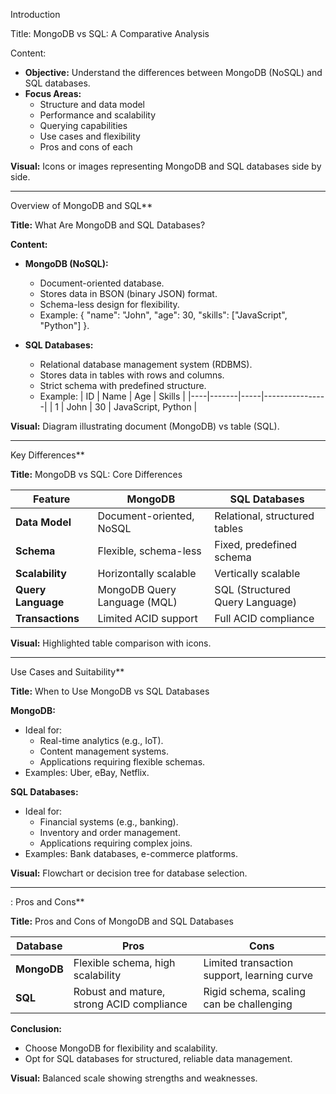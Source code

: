 Introduction

Title: MongoDB vs SQL: A Comparative Analysis

Content:
- **Objective:** Understand the differences between MongoDB (NoSQL) and SQL databases.
- **Focus Areas:**
  - Structure and data model
  - Performance and scalability
  - Querying capabilities
  - Use cases and flexibility
  - Pros and cons of each

**Visual:** Icons or images representing MongoDB and SQL databases side by side.

---

 Overview of MongoDB and SQL**

**Title:** What Are MongoDB and SQL Databases?

**Content:**
- **MongoDB (NoSQL):**
  - Document-oriented database.
  - Stores data in BSON (binary JSON) format.
  - Schema-less design for flexibility.
  - Example: { "name": "John", "age": 30, "skills": ["JavaScript", "Python"] }.

- **SQL Databases:**
  - Relational database management system (RDBMS).
  - Stores data in tables with rows and columns.
  - Strict schema with predefined structure.
  - Example: | ID | Name  | Age | Skills          |
             |----|-------|-----|----------------|
             | 1  | John  | 30  | JavaScript, Python |

**Visual:** Diagram illustrating document (MongoDB) vs table (SQL).

---

 Key Differences**

**Title:** MongoDB vs SQL: Core Differences

| **Feature**          | **MongoDB**                         | **SQL Databases**                  |
|----------------------|------------------------------------|-----------------------------------|
| **Data Model**       | Document-oriented, NoSQL           | Relational, structured tables     |
| **Schema**           | Flexible, schema-less              | Fixed, predefined schema          |
| **Scalability**      | Horizontally scalable              | Vertically scalable               |
| **Query Language**   | MongoDB Query Language (MQL)       | SQL (Structured Query Language)   |
| **Transactions**     | Limited ACID support               | Full ACID compliance              |

**Visual:** Highlighted table comparison with icons.

---

 Use Cases and Suitability**

**Title:** When to Use MongoDB vs SQL Databases

**MongoDB:**
- Ideal for:
  - Real-time analytics (e.g., IoT).
  - Content management systems.
  - Applications requiring flexible schemas.
- Examples: Uber, eBay, Netflix.

**SQL Databases:**
- Ideal for:
  - Financial systems (e.g., banking).
  - Inventory and order management.
  - Applications requiring complex joins.
- Examples: Bank databases, e-commerce platforms.

**Visual:** Flowchart or decision tree for database selection.

---

: Pros and Cons**

**Title:** Pros and Cons of MongoDB and SQL Databases

| **Database**  | **Pros**                                  | **Cons**                                 |
|---------------|------------------------------------------|------------------------------------------|
| **MongoDB**   | Flexible schema, high scalability        | Limited transaction support, learning curve |
| **SQL**       | Robust and mature, strong ACID compliance | Rigid schema, scaling can be challenging |

**Conclusion:**
- Choose MongoDB for flexibility and scalability.
- Opt for SQL databases for structured, reliable data management.

**Visual:** Balanced scale showing strengths and weaknesses.
